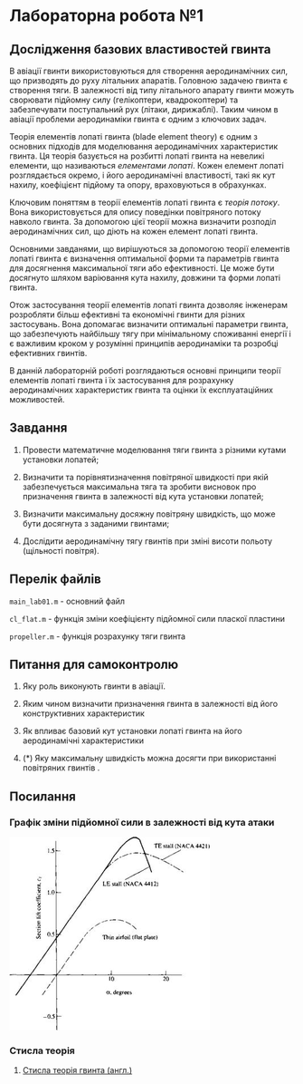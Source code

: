 # Лабораторна робота №1
##  Дослідження базових властивостей гвинта

В авіації гвинти використовуються для створення аеродинамічних сил, що призводять до руху літальних апаратів. Головною задачею гвинта є створення тяги. В залежності від типу літального апарату гвинти можуть сворювати підйомну силу (гелікоптери, квадрокоптери) та забезпечувати поступальний рух (літаки, дирижаблі). Таким чином в авіації проблеми аеродинаміки гвинта є одним з ключових задач.

Теорія елементів лопаті гвинта (blade element theory) є одним з основних підходів для моделювання аеродинамічних характеристик гвинта. Ця теорія базується на розбитті лопаті гвинта на невеликі елементи, що називаються *елементами лопаті*. Кожен елемент лопаті розглядається окремо, і його аеродинамічні властивості, такі як кут нахилу, коефіцієнт підйому та опору, враховуються в обрахунках.

Ключовим поняттям в теорії елементів лопаті гвинта є *теорія потоку*. Вона використовується для опису поведінки повітряного потоку навколо гвинта. За допомогою цієї теорії можна визначити розподіл аеродинамічних сил, що діють на кожен елемент лопаті гвинта.

Основними завданями, що вирішуються за допомогою теорії елементів лопаті гвинта є визначення оптимальної форми та параметрів гвинта для досягнення максимальної тяги або ефективності. Це може бути досягнуто шляхом варіювання кута нахилу, довжини та форми лопаті гвинта.

Отож застосування теорії елементів лопаті гвинта дозволяє інженерам розробляти більш ефективні та економічні гвинти для різних застосувань. Вона допомагає визначити оптимальні параметри гвинта, що забезпечують найбільшу тягу при мінімальному споживанні енергії і є важливим кроком у розумінні принципів аеродинаміки та розробці ефективних гвинтів.

В данній лабораторній роботі  розглядаються основні принципи теорії елементів лопаті гвинта і їх застосування для розрахунку аеродинамічних характеристик гвинта та оцінки їх експлуатаційних можливостей.

## Завдання

1. Провести математичне моделювання тяги гвинта з різними кутами установки лопатей;

2. Визначити та порівнятизначення повітряної швидкості при якій забезпечується максимальна тяга та зробити висновок про призначення гвинта в залежності від кута установки лопатей;

3. Визначити максимальну досяжну повітряну швидкість, що може бути досягнута з заданими гвинтами;

4. Дослідити аеродинамічну тягу гвинтів при зміні висоти польоту (щільності повітря).


## Перелік файлів

`main_lab01.m` - основний файл

`cl_flat.m` - функція зміни коефіцієнту підйомної сили пласкої пластини

`propeller.m` - функція розрахунку тяги гвинта

## Питання для самоконтролю

1. Яку роль виконують гвинти в авіації.

2. Яким чином визначити призначення гвинта в залежності від його конструктивних характеристик

3. Як впливає базовий кут установки лопаті гвинта на його аеродинамічні характеристики

4. (*) Яку максимальну швидкість можна досягти при використанні повітряних гвинтів .

## Посилання

### Графік зміни підйомної сили в залежності від кута атаки

![ ](c_lift.jpg  "Графік зміни коефіцієнту підйомної сили")


### Стисла теорія

1. [Стисла теорія гвинта (англ.) ](http://www.aerodynamics4students.com/propulsion/blade-element-propeller-theory.php)
